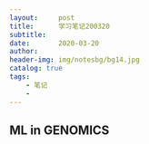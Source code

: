 ```yaml
---
layout:     post
title:      学习笔记200320
subtitle:   
date:       2020-03-20
author:     
header-img: img/notesbg/bg14.jpg
catalog: true
tags:
    - 笔记
    - 
---
```

## ML in GENOMICS

